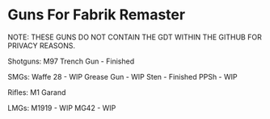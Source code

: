 # Guns For Fabrik Remaster
NOTE: THESE GUNS DO NOT CONTAIN THE GDT WITHIN THE GITHUB FOR PRIVACY REASONS.

Shotguns:
M97 Trench Gun - Finished

SMGs:
Waffe 28 - WIP
Grease Gun - WIP
Sten - Finished
PPSh - WIP

Rifles:
M1 Garand

LMGs:
M1919 - WIP
MG42 - WIP


